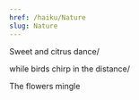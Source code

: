 ```yaml
---
href: /haiku/Nature
slug: Nature
---
```


Sweet and citrus dance/

while birds chirp in the distance/

The flowers mingle
